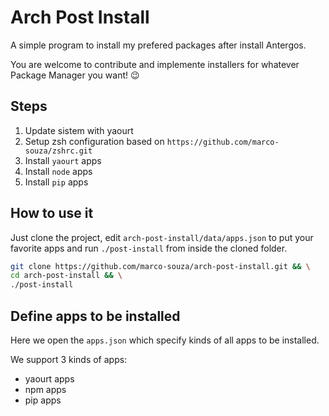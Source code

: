 # Arch Post Install

A simple program to install my prefered packages after install Antergos.

You are welcome to contribute and implemente installers for whatever Package Manager you want! 😉

## Steps

1. Update sistem with yaourt
2. Setup zsh configuration based on `https://github.com/marco-souza/zshrc.git`
3. Install `yaourt` apps
4. Install `node` apps
5. Install `pip` apps

## How to use it

Just clone the project, edit `arch-post-install/data/apps.json` to put your favorite apps and run `./post-install` from inside the cloned folder.

```sh
git clone https://github.com/marco-souza/arch-post-install.git && \
cd arch-post-install && \
./post-install

```

## Define apps to be installed

Here we open the `apps.json` which specify kinds of all apps to be installed.

We support 3 kinds of apps:

- yaourt apps
- npm apps
- pip apps
